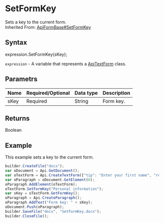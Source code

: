 # SetFormKey

Sets a key to the current form.<br>Inherited From: [ApiFormBase#SetFormKey](../../ApiFormBase/Methods/SetFormKey.md)

## Syntax

expression.SetFormKey(sKey);

`expression` - A variable that represents a [ApiTextForm](../ApiTextForm.md) class.

## Parametrs

| **Name** | **Required/Optional** | **Data type** | **Description** |
| ------------- | ------------- | ------------- | ------------- |
| sKey | Required | String | Form key. |

## Returns

Boolean

## Example

This example sets a key to the current form.

```javascript
builder.CreateFile("docx");
var oDocument = Api.GetDocument();
var oTextForm = Api.CreateTextForm({"tip": "Enter your first name", "required": true, "placeholder": "First name", "comb": true, "maxCharacters": 10, "cellWidth": 3, "multiLine": false, "autoFit": false});
var oParagraph = oDocument.GetElement(0);
oParagraph.AddElement(oTextForm);
oTextForm.SetFormKey("Personal information");
var sKey = oTextForm.GetFormKey();
oParagraph = Api.CreateParagraph();
oParagraph.AddText("Form key: " + sKey);
oDocument.Push(oParagraph);
builder.SaveFile("docx", "SetFormKey.docx");
builder.CloseFile();
```